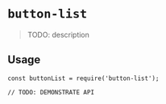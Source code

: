# `button-list`

> TODO: description

## Usage

```
const buttonList = require('button-list');

// TODO: DEMONSTRATE API
```
